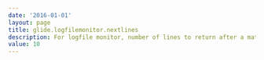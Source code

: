 ```yaml
---
date: '2016-01-01'
layout: page
title: glide.logfilemonitor.nextlines
description: For logfile monitor, number of lines to return after a match
value: 10
---
```

